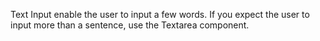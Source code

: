 Text Input enable the user to input a few words. If you expect the user to input more than a sentence, use the Textarea component.